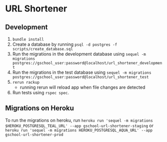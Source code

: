 # URL Shortener

## Development
1. `bundle install`
1. Create a database by running `psql -d postgres -f scripts/create_database.sql`
1. Run the migrations in the development database using `sequel -m migrations postgres://gschool_user:password@localhost/url_shortener_development`
1. Run the migrations in the test database using `sequel -m migrations postgres://gschool_user:password@localhost/url_shortener_test`
1. `rerun rackup`
    * running rerun will reload app when file changes are detected
1. Run tests using `rspec spec`.

## Migrations on Heroku

To run the migrations on heroku, run `heroku run 'sequel -m migrations $HEROKU_POSTGRESQL_TEAL_URL' --app gschool-url-shortener-staging`
or `heroku run 'sequel -m migrations HEROKU_POSTGRESQL_AQUA_URL' --app gschool-url-shortener-prod`